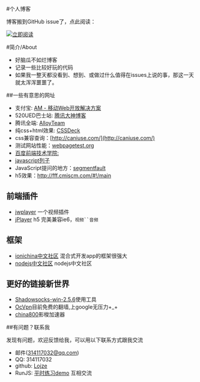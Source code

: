 #个人博客

博客搬到GitHub issue了，点此阅读：

<p><a href="https://github.com/Lojze/bolg/issues"><img src="https://cloud.githubusercontent.com/assets/1231359/13027636/6fdae1a6-d291-11e5-9126-68bd3d2ed778.png" alt="立即阅读" style="max-width:100%;"></a></p>

#简介/About

*  好脑瓜不如烂博客
*  记录一些比较好玩的代码
*  如果我一整天都没看到、想到、或做过什么值得在issues上说的事，那这一天就太浑浑噩噩了。

##一些有意思的网址

*  支付宝: [AM - 移动Web开放解决方案](http://am-team.github.io/amg/dev-exp-doc.html)
*  520UED巴士站: [腾讯大神博客](http://www.520ued.com/)
*  腾讯全端: [AlloyTeam](http://www.alloyteam.com/)
*  纯css+html效果: [CSSDeck](http://cssdeck.com)
*  css兼容查询：[http://caniuse.com/](http://caniuse.com/)
*  测试网站性能：[webpagetest.org](http://www.webpagetest.org/)
*  [百度前端技术学院:](https://github.com/baidu-ife/ife)
*  [javascript列子](http://fgm.cc/learn/)
*  JavaScript提问的地方：[segmentfault](https://segmentfault.com/t/javascript)
*  h5效果：http://fff.cmiscm.com/#!/main

## 前端插件

*  [jwplayer](https://www.jwplayer.com/) 一个视频插件
*  [jPlayer](http://jplayer.org/) h5 完美兼容ie6，`视频``音频`

## 框架
* [ionichina中文社区](http://ionichina.com/) 混合式开发app的框架很强大
* [nodejs中文社区](http://cnodejs.org) nodejs中文社区

## 更好的链接新世界
* [Shadowsocks-win-2.5.6](http://cdn.ssspeed.net/rjShadowsocks-win-2.5.6.zip)使用工具 
* [OcVpn](https://ocvpn.com)目前免费的翻墙,上google无压力+_+ 
* [china800](http://ss.china800.net)影梭加速器

##有问题？联系我  

发现有问题，欢迎反馈给我，可以用以下联系方式跟我交流

* 邮件(314117032@qq.com)
* QQ: 314117032
* github: [Lojze](https://github.com/Lojze)
* RunJS: [平时练习demo](http://runjs.cn/detail/azvlsrpq) 互相交流
